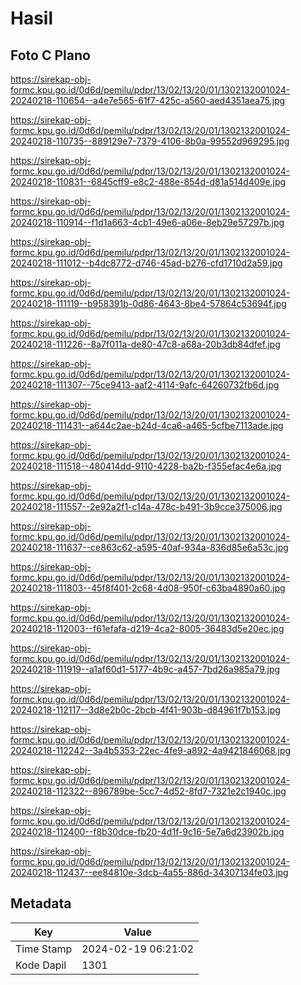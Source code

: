 # Hasil

## Foto C Plano

https://sirekap-obj-formc.kpu.go.id/0d6d/pemilu/pdpr/13/02/13/20/01/1302132001024-20240218-110654--a4e7e565-61f7-425c-a560-aed4351aea75.jpg

https://sirekap-obj-formc.kpu.go.id/0d6d/pemilu/pdpr/13/02/13/20/01/1302132001024-20240218-110735--889129e7-7379-4106-8b0a-99552d969295.jpg

https://sirekap-obj-formc.kpu.go.id/0d6d/pemilu/pdpr/13/02/13/20/01/1302132001024-20240218-110831--6845cff9-e8c2-488e-854d-d81a514d409e.jpg

https://sirekap-obj-formc.kpu.go.id/0d6d/pemilu/pdpr/13/02/13/20/01/1302132001024-20240218-110914--f1d1a663-4cb1-49e6-a06e-8eb29e57297b.jpg

https://sirekap-obj-formc.kpu.go.id/0d6d/pemilu/pdpr/13/02/13/20/01/1302132001024-20240218-111012--b4dc8772-d746-45ad-b276-cfd1710d2a59.jpg

https://sirekap-obj-formc.kpu.go.id/0d6d/pemilu/pdpr/13/02/13/20/01/1302132001024-20240218-111119--b958391b-0d86-4643-8be4-57864c53694f.jpg

https://sirekap-obj-formc.kpu.go.id/0d6d/pemilu/pdpr/13/02/13/20/01/1302132001024-20240218-111226--8a7f011a-de80-47c8-a68a-20b3db84dfef.jpg

https://sirekap-obj-formc.kpu.go.id/0d6d/pemilu/pdpr/13/02/13/20/01/1302132001024-20240218-111307--75ce9413-aaf2-4114-9afc-64260732fb6d.jpg

https://sirekap-obj-formc.kpu.go.id/0d6d/pemilu/pdpr/13/02/13/20/01/1302132001024-20240218-111431--a644c2ae-b24d-4ca6-a465-5cfbe7113ade.jpg

https://sirekap-obj-formc.kpu.go.id/0d6d/pemilu/pdpr/13/02/13/20/01/1302132001024-20240218-111518--480414dd-9110-4228-ba2b-f355efac4e6a.jpg

https://sirekap-obj-formc.kpu.go.id/0d6d/pemilu/pdpr/13/02/13/20/01/1302132001024-20240218-111557--2e92a2f1-c14a-478c-b491-3b9cce375006.jpg

https://sirekap-obj-formc.kpu.go.id/0d6d/pemilu/pdpr/13/02/13/20/01/1302132001024-20240218-111637--ce863c62-a595-40af-934a-836d85e6a53c.jpg

https://sirekap-obj-formc.kpu.go.id/0d6d/pemilu/pdpr/13/02/13/20/01/1302132001024-20240218-111803--45f8f401-2c68-4d08-950f-c63ba4890a60.jpg

https://sirekap-obj-formc.kpu.go.id/0d6d/pemilu/pdpr/13/02/13/20/01/1302132001024-20240218-112003--f61efafa-d219-4ca2-8005-36483d5e20ec.jpg

https://sirekap-obj-formc.kpu.go.id/0d6d/pemilu/pdpr/13/02/13/20/01/1302132001024-20240218-111919--a1af60d1-5177-4b9c-a457-7bd26a985a79.jpg

https://sirekap-obj-formc.kpu.go.id/0d6d/pemilu/pdpr/13/02/13/20/01/1302132001024-20240218-112117--3d8e2b0c-2bcb-4f41-903b-d84961f7b153.jpg

https://sirekap-obj-formc.kpu.go.id/0d6d/pemilu/pdpr/13/02/13/20/01/1302132001024-20240218-112242--3a4b5353-22ec-4fe9-a892-4a9421846068.jpg

https://sirekap-obj-formc.kpu.go.id/0d6d/pemilu/pdpr/13/02/13/20/01/1302132001024-20240218-112322--896789be-5cc7-4d52-8fd7-7321e2c1940c.jpg

https://sirekap-obj-formc.kpu.go.id/0d6d/pemilu/pdpr/13/02/13/20/01/1302132001024-20240218-112400--f8b30dce-fb20-4d1f-9c16-5e7a6d23902b.jpg

https://sirekap-obj-formc.kpu.go.id/0d6d/pemilu/pdpr/13/02/13/20/01/1302132001024-20240218-112437--ee84810e-3dcb-4a55-886d-34307134fe03.jpg


## Metadata

| Key        | Value               |
| ---------- | ------------------- |
| Time Stamp | 2024-02-19 06:21:02 |
| Kode Dapil | 1301                |



